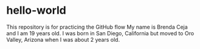 # hello-world
This repository is for practicing the GitHub flow
My name is Brenda Ceja and I am 19 years old. I was born in San Diego, California but moved to Oro Valley, Arizona when I was about 2 years old.
